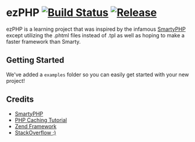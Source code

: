 # ezPHP [![Build Status](https://travis-ci.org/CameronCT/ezPHP.svg?branch=master)](https://travis-ci.org/CameronCT/ezPHP) [![Release](https://img.shields.io/github/release/CameronCT/ezPHP.svg)](https://github.com/CameronCT/ezPHP)
ezPHP is a learning project that was inspired by the infamous [SmartyPHP](https://github.com/smarty-php/smarty) except utilizing the .phtml  files instead of .tpl as well as hoping to make a faster framework than Smarty.

## Getting Started
We've added a `examples` folder so you can easily get started with your new project!

## Credits
* [SmartyPHP](https://github.com/smarty-php/smarty)
* [PHP Caching Tutorial](https://www.addedbytes.com/articles/for-beginners/output-caching-for-beginners/)
* [Zend Framework](https://framework.zend.com/apidoc/2.3/classes/Zend.Http.PhpEnvironment.RemoteAddress.html) 
* [StackOverflow ;)](https://stackoverflow.com)
